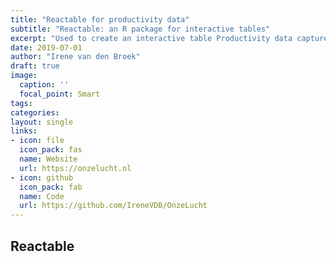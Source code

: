 ```yaml
---
title: "Reactable for productivity data"
subtitle: "Reactable: an R package for interactive tables"
excerpt: "Used to create an interactive table Productivity data captured on my laptop with the RescueTime app."
date: 2019-07-01
author: "Irene van den Broek"
draft: true
image:
  caption: ''
  focal_point: Smart
tags:
categories:
layout: single
links:
- icon: file
  icon_pack: fas
  name: Website
  url: https://onzelucht.nl
- icon: github
  icon_pack: fab
  name: Code
  url: https://github.com/IreneVDB/OnzeLucht
---
```


## Reactable
